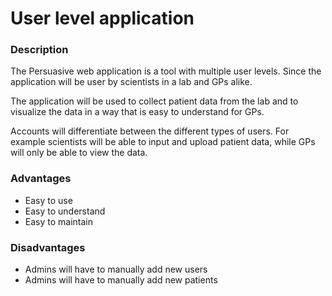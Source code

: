 # User level application

### Description

The Persuasive web application is a tool with multiple user levels. 
Since the application will be user by scientists in a lab and GPs alike.

The application will be used to collect patient data from the lab and to visualize the data in a way that is easy to understand for GPs.

Accounts will differentiate between the different types of users. For example scientists will be able to input and upload patient data, while GPs will only be able to view the data.

### Advantages 

- Easy to use
- Easy to understand
- Easy to maintain

### Disadvantages

- Admins will have to manually add new users
- Admins will have to manually add new patients



